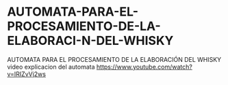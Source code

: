 # AUTOMATA-PARA-EL-PROCESAMIENTO-DE-LA-ELABORACI-N-DEL-WHISKY
AUTOMATA PARA EL PROCESAMIENTO DE LA ELABORACIÓN DEL WHISKY
video  explicacion del automata 
 https://www.youtube.com/watch?v=IRIZvVj2ws
